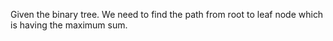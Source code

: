 Given the binary tree. We need to find the path from root to leaf node which is having the maximum sum.
